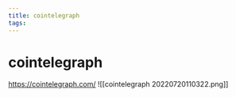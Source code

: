 ```yaml
---
title: cointelegraph
tags:
---
```


# cointelegraph
https://cointelegraph.com/
![[cointelegraph 20220720110322.png]]

